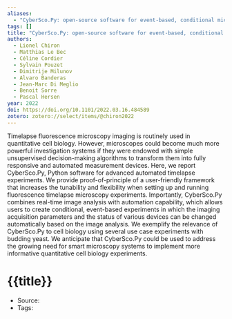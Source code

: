 ```yaml
---
aliases:
  - "CyberSco.Py: open-source software for event-based, conditional microscopy"
tags: []
title: "CyberSco.Py: open-source software for event-based, conditional microscopy"
authors:
  - Lionel Chiron
  - Matthias Le Bec
  - Céline Cordier
  - Sylvain Pouzet
  - Dimitrije Milunov
  - Alvaro Banderas
  - Jean-Marc Di Meglio
  - Benoit Sorre
  - Pascal Hersen
year: 2022
doi: https://doi.org/10.1101/2022.03.16.484589
zotero: zotero://select/items/@chiron2022
---
```

<!-- START_ABSTRACT -->
Timelapse fluorescence microscopy imaging is routinely used in quantitative cell biology. However, microscopes could become much more powerful investigation systems if they were endowed with simple unsupervised decision-making algorithms to transform them into fully responsive and automated measurement devices. Here, we report CyberSco.Py, Python software for advanced automated timelapse experiments. We provide proof-of-principle of a user-friendly framework that increases the tunability and flexibility when setting up and running fluorescence timelapse microscopy experiments. Importantly, CyberSco.Py combines real-time image analysis with automation capability, which allows users to create conditional, event-based experiments in which the imaging acquisition parameters and the status of various devices can be changed automatically based on the image analysis. We exemplify the relevance of CyberSco.Py to cell biology using several use case experiments with budding yeast. We anticipate that CyberSco.Py could be used to address the growing need for smart microscopy systems to implement more informative quantitative cell biology experiments.
<!-- END_ABSTRACT -->

<!-- START_TEMPLATE -->
# {{title}}

- Source:
- Tags: 
<!-- END_TEMPLATE -->